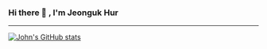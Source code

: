 ### Hi there 👋 , I'm Jeonguk Hur





***
[![John's GitHub stats](https://github-readme-stats.vercel.app/api?username=johnjeongukhur&show_icons=true&theme=cobalt)](https://github.com/johnjeongukhur/github-readme-stats)

